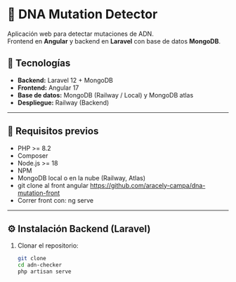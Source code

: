 # 🧬 DNA Mutation Detector

Aplicación web para detectar mutaciones de ADN.  
Frontend en **Angular** y backend en **Laravel** con base de datos **MongoDB**.

## 📌 Tecnologías

- **Backend:** Laravel 12 + MongoDB
- **Frontend:** Angular 17
- **Base de datos:** MongoDB (Railway / Local) y MongoDB atlas
- **Despliegue:**  Railway (Backend)

---

## 🚀 Requisitos previos

- PHP >= 8.2
- Composer
- Node.js >= 18
- NPM 
- MongoDB local o en la nube (Railway, Atlas)
- git clone al front angular  https://github.com/aracely-campa/dna-mutation-front
- Correr front con: ng serve
---

## ⚙️ Instalación Backend (Laravel)

1. Clonar el repositorio:
   ```bash
   git clone 
   cd adn-checker
   php artisan serve
   

   
